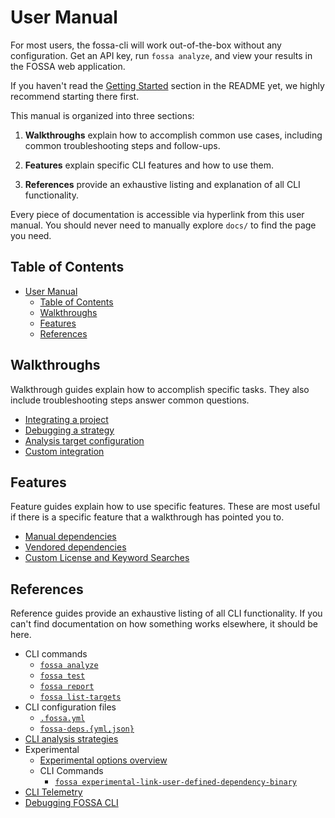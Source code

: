 # User Manual

For most users, the fossa-cli will work out-of-the-box without any configuration. Get an API key, run `fossa analyze`, and view your results in the FOSSA web application.

If you haven't read the [Getting Started](../README.md#getting-started) section in the README yet, we highly recommend starting there first.

This manual is organized into three sections:

<!-- 1. **Concepts** explain the intent and mechanics behind FOSSA concepts (e.g. how FOSSA thinks about "projects" or "dependencies"), including important nuances and subtleties. -->

1. **Walkthroughs** explain how to accomplish common use cases, including common troubleshooting steps and follow-ups.

2. **Features** explain specific CLI features and how to use them.

3. **References** provide an exhaustive listing and explanation of all CLI functionality.

Every piece of documentation is accessible via hyperlink from this user manual. You should never need to manually explore `docs/` to find the page you need.

## Table of Contents

<!-- 1. [Concepts](#concepts) -->
- [User Manual](#user-manual)
  - [Table of Contents](#table-of-contents)
  - [Walkthroughs](#walkthroughs)
  - [Features](#features)
  - [References](#references)

<!-- ## Concepts

Concept guides explain the nuances behind how basic FOSSA primitives work. If you're looking to accomplish a specific goal, you should probably start with [Walkthroughs](#walkthroughs), but if you come across confusing behavior, understanding Concepts can help you debug what's going on.

- [The FOSSA ontology: Projects, Revisions, Analyses, and Targets](./concepts/ontology.md)
- [What is a Dependency?](./concepts/dependencies.md)
- [Locators, Project Identity, and Dependency Identity](./concepts/locators-and-identity.md)
- [Lifecycle of an Analysis](./concepts/analysis-and-analyzers.md)
-->

## Walkthroughs

Walkthrough guides explain how to accomplish specific tasks. They also include troubleshooting steps answer common questions.

- [Integrating a project](./walkthroughs/integrating.md)
- [Debugging a strategy](./walkthroughs/debugging-your-integration.md)
- [Analysis target configuration](./walkthroughs/analysis-target-configuration.md)
- [Custom integration](./walkthroughs/custom-integrating-with-bower-example.md)

## Features

Feature guides explain how to use specific features. These are most useful if there is a specific feature that a walkthrough has pointed you to.

- [Manual dependencies](./features/manual-dependencies.md)
- [Vendored dependencies](./features/vendored-dependencies.md)
- [Custom License and Keyword Searches](./features/custom-license-and-keyword-searches.md)

## References

Reference guides provide an exhaustive listing of all CLI functionality. If you can't find documentation on how something works elsewhere, it should be here.

- CLI commands
  - [`fossa analyze`](./references/subcommands/analyze.md)
  - [`fossa test`](./references/subcommands/test.md)
  - [`fossa report`](./references/subcommands/report.md)
  - [`fossa list-targets`](./references/subcommands/list-targets.md)
  <!-- TODO Write this README file
  - [Common flags and options] -->
- CLI configuration files
  - [`.fossa.yml`](./references/files/fossa-yml.md)
  - [`fossa-deps.{yml,json}`](./references/files/fossa-deps.md)
- [CLI analysis strategies](./references/strategies/README.md)
- Experimental
  - [Experimental options overview](./references/experimental/README.md)
  - CLI Commands
    - [`fossa experimental-link-user-defined-dependency-binary`](./references/experimental/subcommands/experimental-link-user-defined-dependency-binary.md)
- [CLI Telemetry](./telemetry.md)
- [Debugging FOSSA CLI](./references/debugging/README.md)
